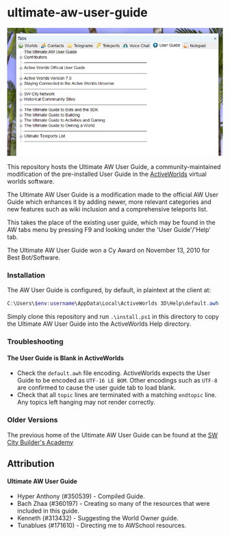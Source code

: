 ultimate-aw-user-guide
===================

![Screenshot of the User Guide in ActiveWorlds](guide.png "Ultimate AW User Guide in ActiveWorlds")

This repository hosts the Ultimate AW User Guide, a community-maintained modification of the pre-installed User Guide in the [ActiveWorlds](https://www.activeworlds.com/index.html) virtual worlds software.

The Ultimate AW User Guide is a modification made to the official AW User Guide which enhances it by adding newer, more relevant categories and new features such as wiki inclusion and a comprehensive teleports list. 

This takes the place of the existing user guide, which may be found in the AW tabs menu by pressing F9 and looking under the 'User Guide'/'Help' tab.

The Ultimate AW User Guide won a Cy Award on November 13, 2010 for Best Bot/Software.

### Installation

The AW User Guide is configured, by default, in plaintext at the client at:

```powershell 
C:\Users\$env:username\AppData\Local\ActiveWorlds 3D\Help\default.awh
```

Simply clone this repository and run `.\install.ps1` in this directory to copy the Ultimate AW User Guide into the ActiveWorlds Help directory.

### Troubleshooting

#### The User Guide is Blank in ActiveWorlds

* Check the `default.awh` file encoding.  ActiveWorlds expects the User Guide to be encoded as `UTF-16 LE BOM`.  Other encodings such as `UTF-8` are confirmed to cause the user guide tab to load blank.
* Check that all `topic` lines are terminated with a matching `endtopic` line.  Any topics left hanging may not render correctly.

### Older Versions

The previous home of the Ultimate AW User Guide can be found at the [SW City Builder's Academy]( http://www.swcity.net/academy/index.php?n=Main.UltimateAWUserGuide)

Attribution
-----------

#### Ultimate AW User Guide

* Hyper Anthony (#350539) - Compiled Guide.
* Bach Zhaa (#360197) - Creating so many of the resources that were included in this guide.
* Kenneth (#313432) - Suggesting the World Owner guide.
* Tunablues (#171610) - Directing me to AWSchool resources.
